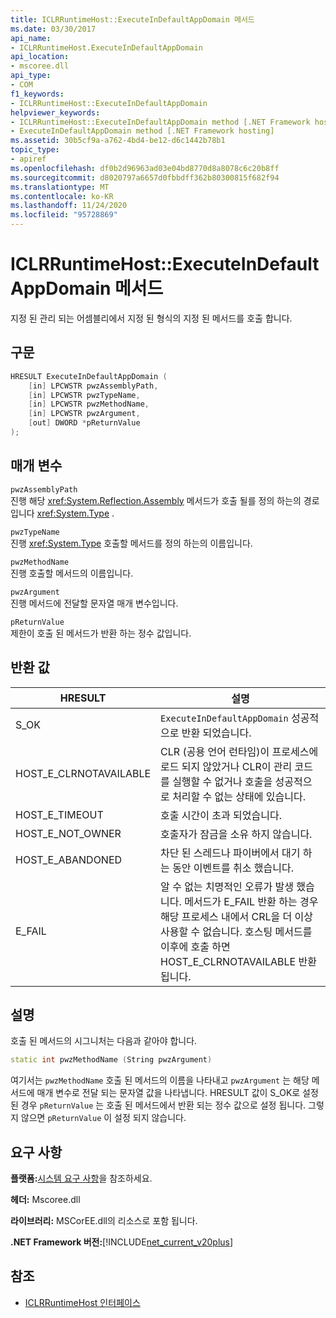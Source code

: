 ```yaml
---
title: ICLRRuntimeHost::ExecuteInDefaultAppDomain 메서드
ms.date: 03/30/2017
api_name:
- ICLRRuntimeHost.ExecuteInDefaultAppDomain
api_location:
- mscoree.dll
api_type:
- COM
f1_keywords:
- ICLRRuntimeHost::ExecuteInDefaultAppDomain
helpviewer_keywords:
- ICLRRuntimeHost::ExecuteInDefaultAppDomain method [.NET Framework hosting]
- ExecuteInDefaultAppDomain method [.NET Framework hosting]
ms.assetid: 30b5cf9a-a762-4bd4-be12-d6c1442b78b1
topic_type:
- apiref
ms.openlocfilehash: df0b2d96963ad03e04bd8770d8a8078c6c20b8ff
ms.sourcegitcommit: d8020797a6657d0fbbdff362b80300815f682f94
ms.translationtype: MT
ms.contentlocale: ko-KR
ms.lasthandoff: 11/24/2020
ms.locfileid: "95728869"
---
```

# <a name="iclrruntimehostexecuteindefaultappdomain-method"></a>ICLRRuntimeHost::ExecuteInDefaultAppDomain 메서드

지정 된 관리 되는 어셈블리에서 지정 된 형식의 지정 된 메서드를 호출 합니다.  
  
## <a name="syntax"></a>구문  
  
```cpp  
HRESULT ExecuteInDefaultAppDomain (  
    [in] LPCWSTR pwzAssemblyPath,  
    [in] LPCWSTR pwzTypeName,
    [in] LPCWSTR pwzMethodName,  
    [in] LPCWSTR pwzArgument,  
    [out] DWORD *pReturnValue  
);  
```  
  
## <a name="parameters"></a>매개 변수  

 `pwzAssemblyPath`  
 진행 해당 <xref:System.Reflection.Assembly> 메서드가 호출 될를 정의 하는의 경로입니다 <xref:System.Type> .  
  
 `pwzTypeName`  
 진행 <xref:System.Type> 호출할 메서드를 정의 하는의 이름입니다.  
  
 `pwzMethodName`  
 진행 호출할 메서드의 이름입니다.  
  
 `pwzArgument`  
 진행 메서드에 전달할 문자열 매개 변수입니다.  
  
 `pReturnValue`  
 제한이 호출 된 메서드가 반환 하는 정수 값입니다.  
  
## <a name="return-value"></a>반환 값  
  
|HRESULT|설명|  
|-------------|-----------------|  
|S_OK|`ExecuteInDefaultAppDomain` 성공적으로 반환 되었습니다.|  
|HOST_E_CLRNOTAVAILABLE|CLR (공용 언어 런타임)이 프로세스에 로드 되지 않았거나 CLR이 관리 코드를 실행할 수 없거나 호출을 성공적으로 처리할 수 없는 상태에 있습니다.|  
|HOST_E_TIMEOUT|호출 시간이 초과 되었습니다.|  
|HOST_E_NOT_OWNER|호출자가 잠금을 소유 하지 않습니다.|  
|HOST_E_ABANDONED|차단 된 스레드나 파이버에서 대기 하는 동안 이벤트를 취소 했습니다.|  
|E_FAIL|알 수 없는 치명적인 오류가 발생 했습니다. 메서드가 E_FAIL 반환 하는 경우 해당 프로세스 내에서 CRL을 더 이상 사용할 수 없습니다. 호스팅 메서드를 이후에 호출 하면 HOST_E_CLRNOTAVAILABLE 반환 됩니다.|  
  
## <a name="remarks"></a>설명  

 호출 된 메서드의 시그니처는 다음과 같아야 합니다.  
  
```cpp  
static int pwzMethodName (String pwzArgument)  
```  
  
 여기서는 `pwzMethodName` 호출 된 메서드의 이름을 나타내고 `pwzArgument` 는 해당 메서드에 매개 변수로 전달 되는 문자열 값을 나타냅니다. HRESULT 값이 S_OK로 설정 된 경우 `pReturnValue` 는 호출 된 메서드에서 반환 되는 정수 값으로 설정 됩니다. 그렇지 않으면 `pReturnValue` 이 설정 되지 않습니다.  
  
## <a name="requirements"></a>요구 사항  

 **플랫폼:**[시스템 요구 사항](../../get-started/system-requirements.md)을 참조하세요.  
  
 **헤더:** Mscoree.dll  
  
 **라이브러리:** MSCorEE.dll의 리소스로 포함 됩니다.  
  
 **.NET Framework 버전:**[!INCLUDE[net_current_v20plus](../../../../includes/net-current-v20plus-md.md)]  
  
## <a name="see-also"></a>참조

- [ICLRRuntimeHost 인터페이스](iclrruntimehost-interface.md)
